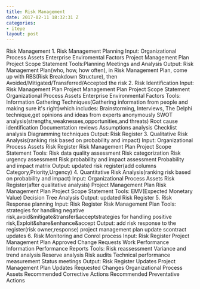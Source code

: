 ```yaml
---
title: Risk Management
date: 2017-02-11 18:32:31 Z
categories:
- iteye
layout: post
---
```


Risk Management 1. Risk Management Planning Input: Organizational Process Assets Enterprise Enviromental Factors Project Management Plan Project Scope Statement Tools:Planning Meetings and Analysis Output: Risk Management Plan(who, how, how often), in Risk Management Plan, come up with RBS(Risk Breakdown Structure), then Avoided/Mitigated/Transferred/Accepted the risk 2. Risk Identification Input: Risk Management Plan Project Management Plan Project Scope Statement Organizational Process Assets Enterprise Environmental Factors Tools: Information Gathering Techniques(Gathering information from people and making sure it's right)which includes: Brainstorming, Interviews, The Delphi technique,get opinions and ideas from experts anonymously SWOT analysis(strengths,weaknesses,opportunities,and threats) Root cause identification Documentation reviews Assumptions analysis Checklist analysis Diagramming techniques Output: Risk Register 3. Qualitative Risk Analysis(ranking risk based on probability and impact) Input: Organizational Process Assets Risk Register Risk Management Plan Project Scope Statement Tools: Risk data quality assessment Risk categorization Risk urgency assessment Risk probability and impact assessment Probability and impact matrix Output: updated risk register(add columns Category,Priority,Urgency) 4. Quantitative Risk Analysis(ranking risk based on probability and impact) Input: Organizational Process Assets Risk Register(after qualitative analysis) Project Management Plan Risk Management Plan Project Scope Statement Tools: EMV(Expected Monetary Value) Decision Tree Analysis Output: updated Risk Register 5. Risk Response planning Input: Risk Register Risk Management Plan Tools: strategies for handling negative risk,avoid&mitigate&transfer&acceptstrategies for handling positive risk,Exploit&share&enhance&accept Output: add risk response to the register(risk owner,response) project management plan update scontract updates 6. Risk Monitoring and Conrol process Input: Risk Register Project Management Plan Approved Change Requests Work Performance Information Performance Reports Tools: Risk reassessment Variance and trend analysis Reserve analysis Risk audits Technical performance measurement Status meetings Output: Risk Register Updates Project Management Plan Updates Requested Changes Organizational Process Assets Recommended Corrective Actions Recommended Preventative Actions